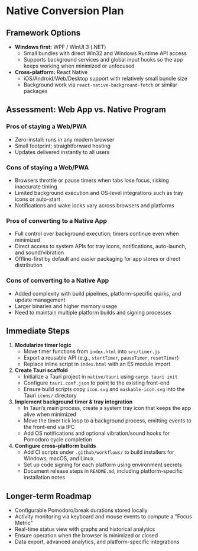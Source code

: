 # Native Conversion Plan

## Framework Options
- **Windows first:** WPF / WinUI 3 (.NET)
  - Small bundles with direct Win32 and Windows Runtime API access
  - Supports background services and global input hooks so the app keeps working when minimized or unfocused
- **Cross-platform:** React Native
  - iOS/Android/Web/Desktop support with relatively small bundle size
  - Background work via `react-native-background-fetch` or similar packages

## Assessment: Web App vs. Native Program

### Pros of staying a Web/PWA
- Zero-install: runs in any modern browser
- Small footprint; straightforward hosting
- Updates delivered instantly to all users

### Cons of staying a Web/PWA
- Browsers throttle or pause timers when tabs lose focus, risking inaccurate timing
- Limited background execution and OS-level integrations such as tray icons or auto-start
- Notifications and wake locks vary across browsers and platforms

### Pros of converting to a Native App
- Full control over background execution; timers continue even when minimized
- Direct access to system APIs for tray icons, notifications, auto-launch, and sound/vibration
- Offline-first by default and easier packaging for app stores or direct distribution

### Cons of converting to a Native App
- Added complexity with build pipelines, platform-specific quirks, and update management
- Larger binaries and higher memory usage
- Need to maintain multiple platform builds and signing processes

## Immediate Steps
1. **Modularize timer logic**
   - Move timer functions from `index.html` into `src/timer.js`
   - Export a reusable API (e.g., `startTimer`, `pauseTimer`, `resetTimer`)
   - Replace inline script in `index.html` with an ES module import
2. **Create Tauri scaffold**
   - Initialize a Tauri project in `native/tauri` using `cargo tauri init`
   - Configure `tauri.conf.json` to point to the existing front-end
   - Ensure build scripts copy `icon.svg` and `maskable-icon.svg` into the Tauri `icons/` directory
3. **Implement background timer & tray integration**
   - In Tauri’s main process, create a system tray icon that keeps the app alive when minimized
   - Move the timer tick loop to a background process, emitting events to the front-end via IPC
   - Add OS notifications and optional vibration/sound hooks for Pomodoro cycle completion
4. **Configure cross-platform builds**
   - Add CI scripts under `.github/workflows/` to build installers for Windows, macOS, and Linux
   - Set up code signing for each platform using environment secrets
   - Document release steps in `README.md`, including platform-specific installation notes

## Longer-term Roadmap
- Configurable Pomodoro/break durations stored locally
- Activity monitoring via keyboard and mouse events to compute a "Focus Metric"
- Real-time status view with graphs and historical analytics
- Ensure operation when the browser is minimized or closed
- Data export, advanced analytics, and platform-specific integrations

